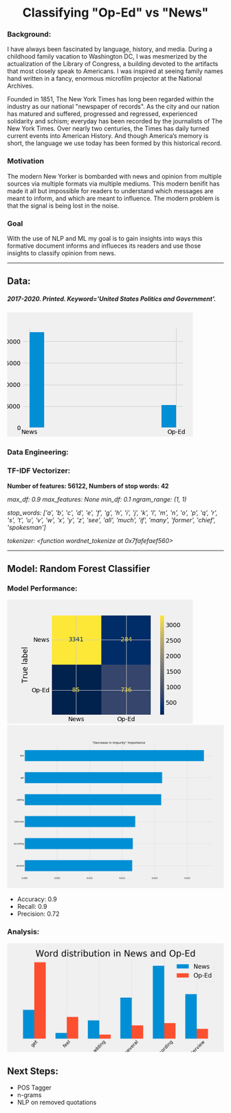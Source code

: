 # <div align='center'> Classifying "Op-Ed" vs "News" </div>

### Background:

I have always been fascinated by language, history, and media. During a childhood family vacation to Washington DC, I was mesmerized by the actualization of the Library of Congress, a building devoted to the artifacts that most closely speak to Americans. I was inspired at seeing family names hand written in a fancy, enormous microfilm projector at the National Archives. 

Founded in 1851, The New York Times has long been regarded within the industry as our national "newspaper of records". As the city and our nation has matured and suffered, progressed and regressed, experienced solidarity and schism; everyday has been recorded by the journalists of The New York Times. Over nearly two centuries, the Times has daily turned current events into American History. And though America’s memory is short, the language we use today has been formed by this historical record.

### Motivation 

The modern New Yorker is bombarded with news and opinion from multiple sources via multiple formats via multiple mediums. This modern benifit has made it all but impossible for readers to understand which messages are meant to inform, and which are meant to influence. The modern problem is that the signal is being lost in the noise.

###  Goal

With the use of NLP and ML my goal is to gain insights into ways this formative document informs and influeces its readers and use those insights to classify opinion from news.

<hr>

## Data:

##### 2017-2020. Printed. Keyword='United States Politics and Government'.

![Number of Op-Ed and News articles](img/oped_news_hist.png)

### Data Engineering: 


### TF-IDF Vectorizer:

**Number of features: 56122, Numbers of stop words: 42**

*max_df: 0.9*
*max_features: None*
*min_df: 0.1*
*ngram_range: (1, 1)*

*stop_words: ['a', 'b', 'c', 'd', 'e', 'f', 'g', 'h', 'i', 'j', 'k', 'l', 'm', 'n', 'o', 'p', 'q', 'r', 's', 't', 'u', 'v', 'w', 'x', 'y', 'z', 'see', 'all', 'much', 'if', 'many', 'former', 'chief', 'spokesman']*

*tokenizer: <function wordnet_tokenize at 0x7fafefaef560>*

<hr>

## Model: Random Forest Classifier


### Model Performance: 

![Confusion Matrix](img/confusion_matrix.png)
![Important Features](img/feature_imporance.png)

* Accuracy: 0.9
* Recall: 0.9
* Precision: 0.72

### Analysis:

![Word Disribution](img/word_dist.png)


## Next Steps:
- POS Tagger
- n-grams
- NLP on removed quotations


